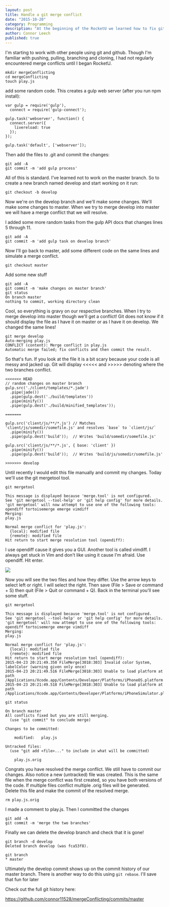 ```yaml
---
layout: post
title: Handle a git merge conflict
date: "2015-10-20"
category: Programming
description: "At the beginning of the RocketU we learned how to fix git merge conflicts. Though I had been working with Git for some time i had not worked extensively in teams so handling merge conflicts was new territory for me. Since I hadn't learning about it beofre I decided to write a short tutorial."
author: Connor Leech
published: true
---
```


I'm starting to work with other people using git and github. Though I'm familiar with pushing, pulling, branching and cloning, I had not regularly encountered  merge conflicts until I began RocketU.

```
mkdir mergeConflicting
cd mergeConflicting
touch play.js
```

add some random code. This creates a gulp web server (after you run npm install):

```
var gulp = require('gulp'),
  connect = require('gulp-connect');

gulp.task('webserver', function() {
  connect.server({
    livereload: true
  });
});
 
gulp.task('default', ['webserver']);
```

Then add the files to .git and commit the changes:

```
git add -A
git commit -m 'add gulp process'
```

All of this is standard. I've learned not to work on the master branch. So to create a new branch named develop and start working on it run:

```
git checkout -b develop
```

Now we're on the develop branch and we'll make some changes. We'll make some changes to master. When we try to merge develop into master we will have a merge conflict that we will resolve.


I added some more random tasks from the gulp API docs that changes lines 5 through 11.
```
git add -A
git commit -m 'add gulp task on develop branch'
```

Now I'll go back to master, add some different code on the same lines and simulate a merge conflict.

```
git checkout master
```
Add some new stuff
```
git add -A
git commit -m 'make changes on master branch'
git status
On branch master
nothing to commit, working directory clean
```

Cool, so everything is gravy on our respective branches. When I try to merge develop into master though we'll get a conflict! Git does not know if it should display the file as I have it on master or as I have it on develop. We changed the same lines!

```
git merge develop
Auto-merging play.js
CONFLICT (content): Merge conflict in play.js
Automatic merge failed; fix conflicts and then commit the result.
```

So that's fun. If you look at the file it is a bit scary because your code is all messy and jacked up. Git will display <<<<< and >>>>> denoting where the two branches conflict.

```
<<<<<<< HEAD
// random changes on master branch
gulp.src('./client/templates/*.jade')
  .pipe(jade())
  .pipe(gulp.dest('./build/templates'))
  .pipe(minify())
  .pipe(gulp.dest('./build/minified_templates'));

=======

gulp.src('client/js/**/*.js') // Matches 'client/js/somedir/somefile.js' and resolves `base` to `client/js/`
  .pipe(minify())
  .pipe(gulp.dest('build'));  // Writes 'build/somedir/somefile.js'

gulp.src('client/js/**/*.js', { base: 'client' })
  .pipe(minify())
  .pipe(gulp.dest('build'));  // Writes 'build/js/somedir/somefile.js'
  
>>>>>>> develop
```

Until recently I would edit this file manually and commit my changes. Today we'll use the git mergetool tool.

```
git mergetool

This message is displayed because 'merge.tool' is not configured.
See 'git mergetool --tool-help' or 'git help config' for more details.
'git mergetool' will now attempt to use one of the following tools:
opendiff tortoisemerge emerge vimdiff
Merging:
play.js

Normal merge conflict for 'play.js':
  {local}: modified file
  {remote}: modified file
Hit return to start merge resolution tool (opendiff):
```

I use opendiff cause it gives you a GUI. Another tool is called vimdiff. I always get stuck in Vim and don't like using it cause I'm afraid. Use opendiff. Hit enter.

![](/content/images/2015/04/Screen-Shot-2015-04-23-at-8-22-13-PM.png)

Now you will see the two files and how they differ. Use the arrow keys to select left or right. I will select the right. Then save (File > Save or command + S) then quit (File > Quit or command + Q). Back in the terminal you'll see some stuff.

```
git mergetool

This message is displayed because 'merge.tool' is not configured.
See 'git mergetool --tool-help' or 'git help config' for more details.
'git mergetool' will now attempt to use one of the following tools:
opendiff tortoisemerge emerge vimdiff
Merging:
play.js

Normal merge conflict for 'play.js':
  {local}: modified file
  {remote}: modified file
Hit return to start merge resolution tool (opendiff): 
2015-04-23 20:21:49.350 FileMerge[3018:303] Invalid color System, labelColor (warning given only once)
2015-04-23 20:21:49.516 FileMerge[3018:303] Unable to load platform at path /Applications/Xcode.app/Contents/Developer/Platforms/iPhoneOS.platform
2015-04-23 20:21:49.518 FileMerge[3018:303] Unable to load platform at path /Applications/Xcode.app/Contents/Developer/Platforms/iPhoneSimulator.platform

git status

On branch master
All conflicts fixed but you are still merging.
  (use "git commit" to conclude merge)

Changes to be committed:

	modified:   play.js

Untracked files:
  (use "git add <file>..." to include in what will be committed)

	play.js.orig
```

Congrats you have resolved the merge conflict. We still have to commit our changes. Also notice a new (untracked) file was created. This is the same file when the merge conflict was first created, so you have both versions of the code. If multiple files conflict multiple .orig files will be generated. Delete this file and make the commit of the resolved merge.

```
rm play.js.orig
```
I made a comment to play.js. Then I committed the changes

```
git add -A
git commit -m 'merge the two branches'
```

Finally we can delete the develop branch and check that it is gone!

```
git branch -d develop 
Deleted branch develop (was fca53f8).

git branch
* master
```

Ultimately the develop commit shows up on the commit history of our master branch. There is another way to do this using `git rebase`. I'll save that fun for later

Check out the full git history here:

https://github.com/connor11528/mergeConflicting/commits/master